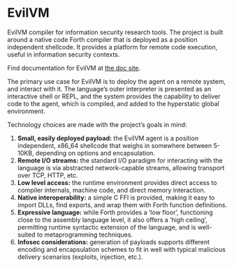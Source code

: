 # EvilVM
EvilVM compiler for information security research tools.  The project is built around a native code Forth compiler that is deployed as a position independent shellcode. It provides a platform for remote code execution, useful in information security contexts.

Find documentation for EvilVM at [the doc site](http://evilvm.ninja).

The primary use case for EvilVM is to deploy the agent on a remote system, and interact with it. The language’s outer interpreter is presented as an interactive shell or REPL, and the system provides the capability to deliver code to the agent, which is compiled, and added to the hyperstatic global environment.

Technology choices are made with the project’s goals in mind:

  1. **Small, easily deployed payload:** the EvilVM agent is a position independent, x86_64 shellcode that weighs in somewhere between 5-10KB, depending on options and encapsulation.
  2. **Remote I/O streams:** the standard I/O paradigm for interacting with the language is via abstracted network-capable streams, allowing transport over TCP, HTTP, etc.
  3. **Low level access:** the runtime environment provides direct access to compiler internals, machine code, and direct memory interaction.
  4. **Native interoperability:** a simple C FFI is provided, making it easy to import DLLs, find exports, and wrap them with Forth function definitions.
  5. **Expressive language:** while Forth provides a ‘low floor’, functioning close to the assembly language level, it also offers a ‘high ceiling’, permitting runtime syntactic extension of the language, and is well-suited to metaprogramming techniques.
  6. **Infosec considerations:** generation of payloads supports different encoding and encapsulation schemes to fit in well with typical malicious delivery scenarios (exploits, injection, etc.).
